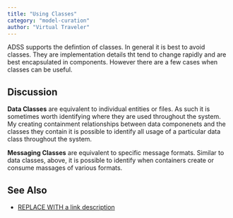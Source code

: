 ```yaml
---
title: "Using Classes"
category: "model-curation"
author: "Virtual Traveler"
---
```

ADSS supports the defintion of classes. In general it is best to avoid classes. They are implementation details tht tend to change rapidly and are best encapsulated in components. However there are a few cases when classes can be useful.

## Discussion 

**Data Classes** are equivalent to individual entities or files. As such it is sometimes worth identifying where they are used throughout the system. My creating containment relationships between data componenets and the classes they contain it is possible to identify all usage of a particular data class throughout the system. 

**Messaging Classes** are equivalent to specific message formats. Similar to data classes, above, it is possible to identify when containers create or consume massages of various formats.  

## See Also

* [REPLACE WITH a link description](http://www.google.com) 
